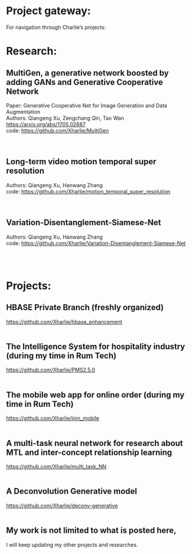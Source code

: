 # Project gateway:
For navigation through Charlie’s projects:
<br /> 
# Research:
## **MultiGen, a generative network boosted by adding GANs and Generative Cooperative Network** <br />
Paper: Generative Cooperative Net for Image Generation and Data Augmentation <br /> 
Authors: Qiangeng Xu, Zengchang Qin, Tao Wan <https://arxiv.org/abs/1705.02887> <br /> 
code: <https://github.com/Xharlie/MultiGen> <br /> 
<br /> 
<br />
## **Long-term video motion temporal super resolution** <br /> 
Authors: Qiangeng Xu, Hanwang Zhang  <br /> 
code: <https://github.com/Xharlie/motion_temporal_super_resolution> <br />
<br />
<br />
## **Variation-Disentanglement-Siamese-Net** <br /> 
Authors: Qiangeng Xu, Hanwang Zhang  <br /> 
code: <https://github.com/Xharlie/Variation-Disentanglement-Siamese-Net> <br /> 
<br /> 
<br /> 
<br /> 

# Projects:
## **HBASE Private Branch (freshly organized)**
 <https://github.com/Xharlie/hbase_enhancement>
<br /> 
<br /> 
## **The Intelligence System for hospitality industry (during my time in Rum Tech)**
 <https://github.com/Xharlie/PMS2.5.0>
<br /> 
<br /> 
## **The mobile web app for online order (during my time in Rum Tech)**
 <https://github.com/Xharlie/jinn_mobile>
<br /> 
<br /> 
## **A multi-task neural network for research about MTL and inter-concept relationship learning**
 <https://github.com/Xharlie/multi_task_NN>
<br /> 
<br />
## **A Deconvolution Generative model**
 <https://github.com/Xharlie/deconv-generative>
<br />
<br />
## My work is not limited to what is posted here, 
I will keep updating my other projects and researches.


 




 
